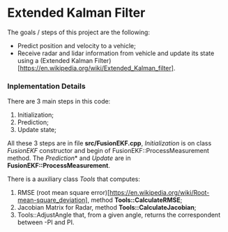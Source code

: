 # **Extended Kalman Filter**

The goals / steps of this project are the following:
* Predict position and velocity to a vehicle;
* Receive radar and lidar information from vehicle and update its state using a (Extended Kalman Filter)[https://en.wikipedia.org/wiki/Extended_Kalman_filter].

### Inplementation Details

There are 3 main steps in this code:
1. Initialization;
2. Prediction;
3. Update state;

All these 3 steps are in file **src/FusionEKF.cpp**, *Initialization* is on class *FusionEKF* constructor and begin of FusionEKF::ProcessMeasurement method. The *Prediction** and *Update* are in **FusionEKF::ProcessMeasurement**.

There is a auxiliary class *Tools* that computes:
1. RMSE (root mean square error)[https://en.wikipedia.org/wiki/Root-mean-square_deviation], method **Tools::CalculateRMSE**;
2. Jacobian Matrix for Radar, method **Tools::CalculateJacobian**;
3. Tools::AdjustAngle that, from a given angle, returns the correspondent between -PI and PI.

